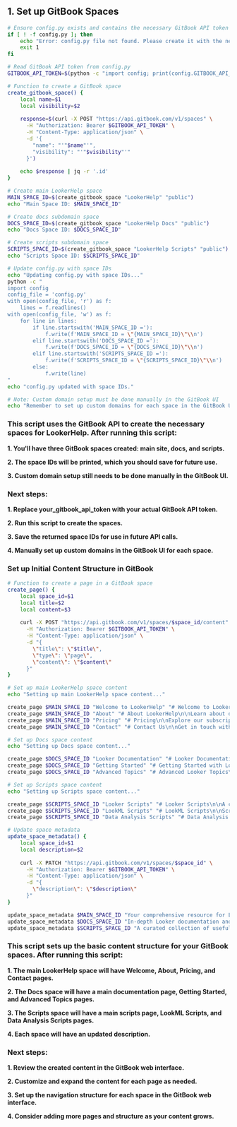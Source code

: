 ## 1. Set up GitBook Spaces

```bash
# Ensure config.py exists and contains the necessary GitBook API token
if [ ! -f config.py ]; then
    echo "Error: config.py file not found. Please create it with the necessary configuration."
    exit 1
fi

# Read GitBook API token from config.py
GITBOOK_API_TOKEN=$(python -c "import config; print(config.GITBOOK_API_TOKEN)")

# Function to create a GitBook space
create_gitbook_space() {
    local name=$1
    local visibility=$2
    
    response=$(curl -X POST "https://api.gitbook.com/v1/spaces" \
      -H "Authorization: Bearer $GITBOOK_API_TOKEN" \
      -H "Content-Type: application/json" \
      -d '{
        "name": "'"$name"'",
        "visibility": "'"$visibility"'"
      }')
    
    echo $response | jq -r '.id'
}

# Create main LookerHelp space
MAIN_SPACE_ID=$(create_gitbook_space "LookerHelp" "public")
echo "Main Space ID: $MAIN_SPACE_ID"

# Create docs subdomain space
DOCS_SPACE_ID=$(create_gitbook_space "LookerHelp Docs" "public")
echo "Docs Space ID: $DOCS_SPACE_ID"

# Create scripts subdomain space
SCRIPTS_SPACE_ID=$(create_gitbook_space "LookerHelp Scripts" "public")
echo "Scripts Space ID: $SCRIPTS_SPACE_ID"

# Update config.py with space IDs
echo "Updating config.py with space IDs..."
python -c "
import config
config_file = 'config.py'
with open(config_file, 'r') as f:
    lines = f.readlines()
with open(config_file, 'w') as f:
    for line in lines:
        if line.startswith('MAIN_SPACE_ID ='):
            f.write(f'MAIN_SPACE_ID = \"{MAIN_SPACE_ID}\"\\n')
        elif line.startswith('DOCS_SPACE_ID ='):
            f.write(f'DOCS_SPACE_ID = \"{DOCS_SPACE_ID}\"\\n')
        elif line.startswith('SCRIPTS_SPACE_ID ='):
            f.write(f'SCRIPTS_SPACE_ID = \"{SCRIPTS_SPACE_ID}\"\\n')
        else:
            f.write(line)
"
echo "config.py updated with space IDs."

# Note: Custom domain setup must be done manually in the GitBook UI
echo "Remember to set up custom domains for each space in the GitBook UI"
```
### This script uses the GitBook API to create the necessary spaces for LookerHelp. After running this script:

**1. You'll have three GitBook spaces created: main site, docs, and scripts.**

**2. The space IDs will be printed, which you should save for future use.**

**3. Custom domain setup still needs to be done manually in the GitBook UI.**

### Next steps:

**1. Replace your_gitbook_api_token with your actual GitBook API token.**

**2. Run this script to create the spaces.**

**3. Save the returned space IDs for use in future API calls.**

**4. Manually set up custom domains in the GitBook UI for each space.**

### Set up Initial Content Structure in GitBook

```bash
# Function to create a page in a GitBook space
create_page() {
    local space_id=$1
    local title=$2
    local content=$3
    
    curl -X POST "https://api.gitbook.com/v1/spaces/$space_id/content" \
      -H "Authorization: Bearer $GITBOOK_API_TOKEN" \
      -H "Content-Type: application/json" \
      -d "{
        \"title\": \"$title\",
        \"type\": \"page\",
        \"content\": \"$content\"
      }"
}

# Set up main LookerHelp space content
echo "Setting up main LookerHelp space content..."

create_page $MAIN_SPACE_ID "Welcome to LookerHelp" "# Welcome to LookerHelp\n\nYour comprehensive resource for Looker expertise."
create_page $MAIN_SPACE_ID "About" "# About LookerHelp\n\nLearn about our mission and team."
create_page $MAIN_SPACE_ID "Pricing" "# Pricing\n\nExplore our subscription options."
create_page $MAIN_SPACE_ID "Contact" "# Contact Us\n\nGet in touch with our team."

# Set up Docs space content
echo "Setting up Docs space content..."

create_page $DOCS_SPACE_ID "Looker Documentation" "# Looker Documentation\n\nComprehensive guides and tutorials for Looker."
create_page $DOCS_SPACE_ID "Getting Started" "# Getting Started with Looker\n\nYour first steps in the Looker ecosystem."
create_page $DOCS_SPACE_ID "Advanced Topics" "# Advanced Looker Topics\n\nDeep dives into complex Looker concepts."

# Set up Scripts space content
echo "Setting up Scripts space content..."

create_page $SCRIPTS_SPACE_ID "Looker Scripts" "# Looker Scripts\n\nA collection of useful scripts for Looker professionals."
create_page $SCRIPTS_SPACE_ID "LookML Scripts" "# LookML Scripts\n\nScripts for working with LookML."
create_page $SCRIPTS_SPACE_ID "Data Analysis Scripts" "# Data Analysis Scripts\n\nScripts for advanced data analysis in Looker."

# Update space metadata
update_space_metadata() {
    local space_id=$1
    local description=$2
    
    curl -X PATCH "https://api.gitbook.com/v1/spaces/$space_id" \
      -H "Authorization: Bearer $GITBOOK_API_TOKEN" \
      -H "Content-Type: application/json" \
      -d "{
        \"description\": \"$description\"
      }"
}

update_space_metadata $MAIN_SPACE_ID "Your comprehensive resource for Looker expertise"
update_space_metadata $DOCS_SPACE_ID "In-depth Looker documentation and tutorials"
update_space_metadata $SCRIPTS_SPACE_ID "A curated collection of useful Looker scripts"
```
### This script sets up the basic content structure for your GitBook spaces. After running this script:

**1. The main LookerHelp space will have Welcome, About, Pricing, and Contact pages.**

**2. The Docs space will have a main documentation page, Getting Started, and Advanced Topics pages.**

**3. The Scripts space will have a main scripts page, LookML Scripts, and Data Analysis Scripts pages.**

**4. Each space will have an updated description.**

### Next steps:

**1. Review the created content in the GitBook web interface.**

**2. Customize and expand the content for each page as needed.**

**3. Set up the navigation structure for each space in the GitBook web interface.**

**4. Consider adding more pages and structure as your content grows.**
